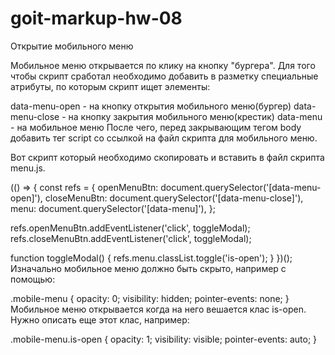 # goit-markup-hw-08
Открытие мобильного меню

Мобильное меню открывается по клику на кнопку "бургера". Для того чтобы скрипт сработал необходимо добавить в разметку специальные атрибуты, по которым скрипт ищет элементы:

data-menu-open - на кнопку открытия мобильного меню(бургер)
data-menu-close - на кнопку закрытия мобильного меню(крестик)
data-menu - на мобильное меню
После чего, перед закрывающим тегом body добавить тег script со ссылкой на файл скрипта для мобильного меню.

<body>
  <!-- Ставим перед закрывающим тегом body -->
  <script src="./js/menu.js"></script>
</body>
Вот скрипт который необходимо скопировать и вставить в файл скрипта menu.js.

(() => {
  const refs = {
    openMenuBtn: document.querySelector('[data-menu-open]'),
    closeMenuBtn: document.querySelector('[data-menu-close]'),
    menu: document.querySelector('[data-menu]'),
  };

  refs.openMenuBtn.addEventListener('click', toggleModal);
  refs.closeMenuBtn.addEventListener('click', toggleModal);

  function toggleModal() {
    refs.menu.classList.toggle('is-open');
  }
})();
Изначально мобильное меню должно быть скрыто, например с помощью:

.mobile-menu {
  opacity: 0;
  visibility: hidden;
  pointer-events: none;
}
Мобильное меню открывается когда на него вешается клас is-open. Нужно описать еще этот клас, например:

.mobile-menu.is-open {
  opacity: 1;
  visibility: visible;
  pointer-events: auto;
}